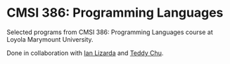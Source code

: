 # CMSI 386: Programming Languages
Selected programs from CMSI 386: Programming Languages course at Loyola Marymount University.

Done in collaboration with [Ian Lizarda](https://github.com/ianlizzo) and [Teddy Chu](https://github.com/it-door).
